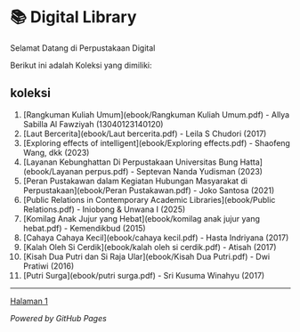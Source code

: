 # 📚 Digital Library

Selamat Datang di Perpustakaan Digital

Berikut ini adalah Koleksi yang dimiliki:

## koleksi
1. [Rangkuman Kuliah Umum](ebook/Rangkuman Kuliah Umum.pdf) - Allya Sabilla Al Fawziyah (13040123140120)
2. [Laut Bercerita](ebook/Laut bercerita.pdf) - Leila S Chudori (2017)
3. [Exploring effects of intelligent](ebook/Exploring effects.pdf) - Shaofeng Wang, dkk (2023)
4. [Layanan Kebunghattan Di Perpustakaan Universitas Bung Hatta](ebook/Layanan perpus.pdf) - Septevan Nanda Yudisman (2023) 
5. [Peran Pustakawan dalam Kegiatan Hubungan Masyarakat di Perpustakaan](ebook/Peran Pustakawan.pdf) - Joko Santosa (2021)
6. [Public Relations in Contemporary Academic Libraries](ebook/Public Relations.pdf) - Iniobong & Unwana I (2025)
7. [Komilag Anak Jujur yang Hebat](ebook/komilag anak jujur yang hebat.pdf) - Kemendikbud (2015)
8. [Cahaya Cahaya Kecil](ebook/cahaya kecil.pdf) - Hasta Indriyana (2017)
9. [Kalah Oleh Si Cerdik](ebook/kalah oleh si cerdik.pdf) - Atisah (2017)
10. [Kisah Dua Putri dan Si Raja Ular](ebook/Kisah Dua Putri.pdf) - Dwi Pratiwi (2016)
11. [Putri Surga](ebook/putri surga.pdf) - Sri Kusuma Winahyu (2017)
    
---
<a href="webti/halaman1.html">Halaman 1</a>

*Powered by GitHub Pages*

